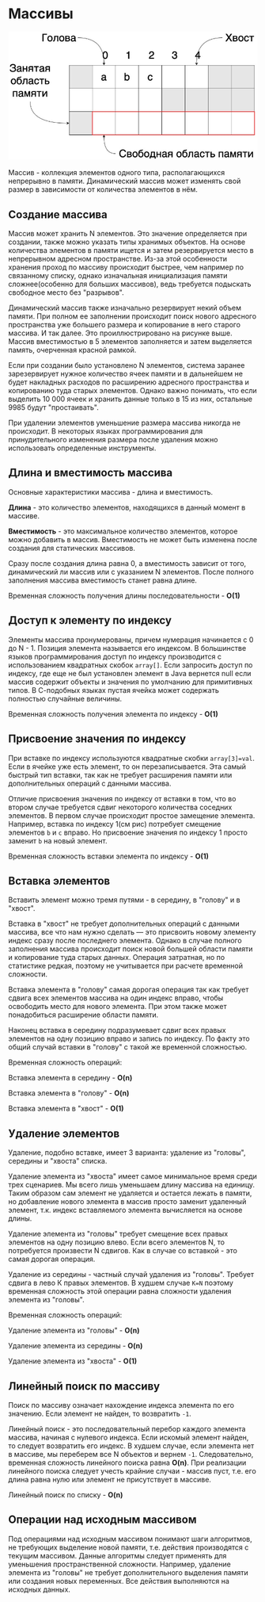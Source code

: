 # Массивы

![Массивы](../img/array_1.jpg)

Массив - коллекция элементов одного типа, располагающихся непрерывно в памяти. Динамический массив может изменять свой
размер в зависимости от количества элементов в нём.

## Создание массива

Массив может хранить N элементов. Это значение определяется при создании, также можно указать типы хранимых объектов. На
основе количества элементов в памяти ищется и затем резервируется место в непрерывном адресном пространстве. Из-за этой
особенности хранения проход по массиву происходит быстрее, чем например по связанному списку, однако изначальная
инициализация памяти сложнее(особенно для больших массивов), ведь требуется подыскать свободное место без
"разрывов".

Динамический массив также изначально резервирует некий объем памяти. При полном ее заполнении происходит поиск нового
адресного пространства уже большего размера и копирование в него старого массива. И так далее. Это проиллюстрировано на
рисунке выше. Массив вместимостью в 5 элементов заполняется и затем выделяется память, очерченная красной рамкой.

Если при создании было установлено N элементов, система заранее зарезервирует нужное количество ячеек памяти и в
дальнейшем не будет накладных расходов по расширению адресного пространства и копированию туда старых элементов. Однако
важно понимать, что если выделить 10 000 ячеек и хранить данные только в 15 из них, остальные 9985 будут "простаивать".

При удалении элементов уменьшение размера массива никогда не происходит. В некоторых языках программирования для
принудительного изменения размера после удаления можно использовать определенные инструменты.

## Длина и вместимость массива

Основные характеристики массива - длина и вместимость.

**Длина** - это количество элементов, находящихся в данный момент в массиве.

**Вместимость** - это максимальное количество элементов, которое можно добавить в массив. Вместимость не может быть
изменена после создания для статических массивов.

Сразу после создания длина равна 0, а вместимость зависит от того, динамический ли массив или с указанием N элементов.
После полного заполнения массива вместимость станет равна длине.

Временная сложность получения длины последовательности - **O(1)**

## Доступ к элементу по индексу

Элементы массива пронумерованы, причем нумерация начинается с 0 до N - 1. Позиция элемента называется его индексом. В
большинстве языков программирования доступ по индексу производится с использованием квадратных скобок ``array[]``. Если
запросить доступ по индексу, где еще не был установлен элемент в Java вернется null если массив содержит объекты и
значения по умолчанию для примитивных типов. В С-подобных языках пустая ячейка может содержать полностью случайные
величины.

Временная сложность получения элемента по индексу - **O(1)**

## Присвоение значения по индексу

При вставке по индексу используются квадратные скобки ``array[3]=val``. Если в ячейке уже есть элемент, то он
перезаписывается. Эта самый быстрый тип вставки, так как не требует расширения памяти или дополнительных операций с
данными массива.

Отличие присвоения значения по индексу от вставки в том, что во втором случае требуется сдвиг некоторого количества
соседних элементов. В первом случае происходит простое замещение элемента. Например, вставка по индексу 1(см рис)
потребует смещение элементов ``b`` и ``с`` вправо. Но присвоение значения по индексу 1 просто заменит ``b`` на новый
элемент.

Временная сложность вставки элемента по индексу - **O(1)**

## Вставка элементов

Вставить элемент можно тремя путями - в середину, в "голову" и в "хвост".

Вставка в "хвост" не требует дополнительных операций с данными массива, все что нам нужно сделать — это присвоить новому
элементу индекс сразу после последнего элемента. Однако в случае полного заполнения массива происходит поиск новой
большей области памяти и копирование туда старых данных. Операция затратная, но по статистике редкая, поэтому не
учитывается при расчете временной сложности.

Вставка элемента в "голову" самая дорогая операция так как требует сдвига всех элементов массива на один индекс вправо,
чтобы освободить место для нового элемента. При этом также может понадобиться расширение области памяти.

Наконец вставка в середину подразумевает сдвиг всех правых элементов на одну позицию вправо и запись по индексу. По
факту это общий случай вставки в "голову" с такой же временной сложностью.

Временная сложность операций:

Вставка элемента в середину - **O(n)**

Вставка элемента в "голову" - **O(n)**

Вставка элемента в "хвост" - **O(1)**

## Удаление элементов

Удаление, подобно вставке, имеет 3 варианта: удаление из "головы", середины и "хвоста" списка.

Удаление элемента из "хвоста" имеет самое минимальное время среди трех сценариев. Мы всего лишь уменьшаем длину массива
на единицу. Таким образом сам элемент не удаляется и остается лежать в памяти, но добавление нового элемента в массив
просто заменит удаленный элемент, т.к. индекс вставляемого элемента вычисляется на основе длины.

Удаление элемента из "головы" требует смещение всех правых элементов на одну позицию влево. Если всего элементов N, то
потребуется произвести N сдвигов. Как в случае со вставкой - это самая дорогая операция.

Удаление из середины - частный случай удаления из "головы". Требует сдвига в лево К правых элементов. В худшем
случае ``К=N`` поэтому временная сложность этой операции равна сложности удаления элемента из "головы".

Временная сложность операций:

Удаление элемента из "головы" - **O(n)**

Удаление элемента из середины - **O(n)**

Удаление элемента из "хвоста" - **O(1)**

## Линейный поиск по массиву

Поиск по массиву означает нахождение индекса элемента по его значению. Если элемент не найден, то возвратить ``-1``.

Линейный поиск - это последовательный перебор каждого элемента массива, начиная с нулевого индекса. Если искомый элемент
найден, то следует возвратить его индекс. В худшем случае, если элемента нет в массиве, мы переберем все N объектов и
вернем ``-1``. Следовательно, временная сложность линейного поиска равна **O(n)**. При реализации линейного поиска
следует учесть крайние случаи - массив пуст, т.е. его длина равна нулю или элемент не присутствует в массиве.

Линейный поиск по списку - **O(n)**

## Операции над исходным массивом

Под операциями над исходным массивом понимают шаги алгоритмов, не требующих выделение новой памяти, т.е. действия
производятся с текущим массивом. Данные алгоритмы следует применять для уменьшения пространственной сложности. Например,
удаление элемента из "головы" не требует дополнительного выделения памяти или создания новых переменных. Все действия
выполняются на исходных данных.